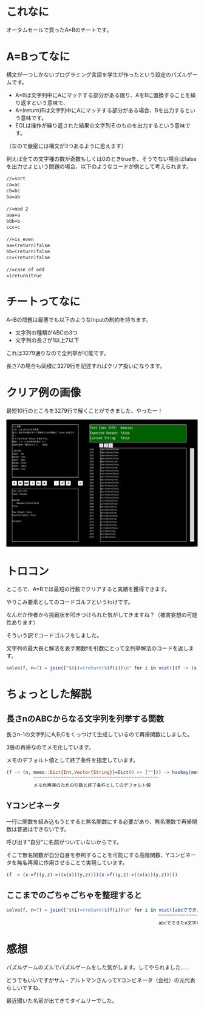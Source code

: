 # これなに

オータムセールで買ったA=Bのチートです。

# A=Bってなに

構文が一つしかないプログラミング言語を学生が作ったという設定のパズルゲームです。

- A=Bは文字列中にAにマッチする部分がある限り、AをBに置換することを繰り返すという意味で、
- A=(return)Bは文字列中にAにマッチする部分がある場合、Bを出力するという意味です。
- EOLは操作が繰り返された結果の文字列そのものを出力するという意味です。

（なので厳密には構文が3つあるように思えます）

例えば全ての文字種の数が奇数もしくは0のときtrueを、そうでない場合はfalseを出力せよという問題の場合、以下のようなコードが例として考えられます。

```a=b
//=sort
ca=ac
cb=bc
ba=ab

//=mod 2
aaa=a
bbb=b
ccc=c

//=is_even
aa=(return)false
bb=(return)false
cc=(return)false

//=case of odd
=(return)true
```

# チートってなに

A=Bの問題は最悪でも以下のようなInputの制約を持ちます。

- 文字列の種類がABCの3つ
- 文字列の長さが1以上7以下

これは3279通りなので全列挙が可能です。

長さ7の場合も同様に3279行を記述すればクリア扱いになります。

# クリア例の画像

最短10行のところを3279行で解くことができました、やったー！

![クリア例](./asset/image.png)

# トロコン

ところで、A=Bでは最短の行数でクリアすると実績を獲得できます。

やりこみ要素としてのコードゴルフというわけです。

なんだか作者から挑戦状を叩きつけられた気がしてきますね？（被害妄想の可能性あります）

そういう訳でコードゴルフをしました。

文字列の最大長と解法を表す関数fを引数にとって全列挙解法のコードを返します。

```jl
solve(f, n=7) = join(["$(i)=(return)$(f(i))\n" for i in vcat([(f -> (x -> f((y, z) -> ((x(x))(y, z))))(x -> f((y, z) -> ((x(x))(y, z)))))(f -> (n, memo=Dict(0 => [""])) -> haskey(memo, n) ? memo[n] : (memo[n] = vcat([[s * c for s in f(n - 1, memo)] for c in 'a':'c']...)))(i) for i in n:-1:1]...)])
```

# ちょっとした解説

## 長さnのABCからなる文字列を列挙する関数

長さn-1の文字列にA,B,Cをくっつけて生成しているので再帰関数にしました。

3股の再帰なのでメモ化しています。

メモのデフォルト値として終了条件を指定しています。

```jl
(f -> (n, memo::Dict{Int,Vector{String}}=Dict(0 => [""])) -> haskey(memo, n) ? memo[n] : (memo[n] = vcat([[s * c for s in f(n - 1, memo)] for c in 'a':'c']...)))
          ^^^^^^^^^^^^^^^^^^^^^^^^^^^^^^^^^^^^^^^^^^^^^^                                                                           ^^^^
          メモ化再帰のための引数と終了条件としてのデフォルト値
```

## Yコンビネータ

一行に関数を組み込もうとすると無名関数にする必要があり、無名関数で再帰関数は普通はできないです。

呼び出す"自分"に名前がついていないからです。

そこで無名関数が自分自身を参照することを可能にする高階関数、Yコンビネータを無名再帰に作用させることで実現しています。

```jl
(f -> (x->f((y,z)->((x(x))(y,z))))(x->f((y,z)->((x(x))(y,z)))))
```

## ここまでのごちゃごちゃを整理すると

```jl
solve(f, n=7) = join(["$(i)=(return)$(f(i))\n" for i in vcat([abcでできたi文字の文字列を作る関数(i) for i in n:-1:1]...)])
                                                        ^^^^^^^^^^^^^^^^^^^^^^^^^^^^^^^^^^^^^^^^^^^^^^^^^^^^^^^^^^^^^
                                                        abcでできたn文字以下の文字列の配列
```

# 感想

パズルゲームのズルでパズルゲームをした気がします。してやられました……

どうでもいいですがサム・アルトマンさんってYコンビネータ（会社）の元代表らしいですね、

最近聞いた名前が出てきてタイムリーでした。
